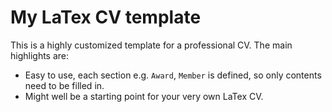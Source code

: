 # My LaTex CV template

This is a highly customized template for a professional CV. The main highlights are:

* Easy to use, each section e.g. `Award`, `Member` is defined, so only contents need to be filled in.
* Might well be a starting point for your very own LaTex CV.



